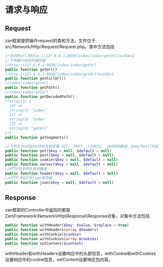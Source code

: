 # 请求与响应

## Request

zan框架提供操作request的类和方法，文件位于src/Network/Http/Request/Request.php。类中方法包括

```php
//访问的url为http://127.0.0.1:8030/index/index/getUrl?a=1&b=2
//下列接口对应的返回值
//http://127.0.0.1:8030/index/index/getUrl
public function getUrl()
//http://127.0.0.1:8030/index/index/getUrl?a=1&b=2
public function getFullUrl()
//index/index/getUrl
public function getPath()
//index/index/getUrl
public function getDecodedPath()
/*array(3) {
  [0] =>
  string(5) "index"
  [1] =>
  string(5) "index"
  [2] =>
  string(6) "getUrl"
}*/
public function getSegments()

//下列方法对应php中的全局变量_GET、_POST、_COOKIE、_SERVER数组，$key为null时直接返回数组，否则返回对应key的值
public function get($key = null, $default = null)
public function post($key = null, $default = null)
public function cookie($key = null, $default = null)
public function server($key = null, $default = null)
//HTTP包中的头信息数组
public function header($key = null, $default = null)
//HTTP POST的json字符串
public function json($key = null, $default = null)
```

## Response

zan框架的Controller中返回的都是Zan\Framework\Network\Http\Response\Response对象，对象中方法包括

```php
public function withHeader($key, $value, $replace = true)
public function withHeaders(array $headers)
public function withCookie($cookie)
public function withCookies(array $cookies)
public function setContent($content)
```

withHeader和withHeaders设置响应中的头部信息，withCookie和withCookies设置响应中的cookie信息，setContent设置响应包内容。



